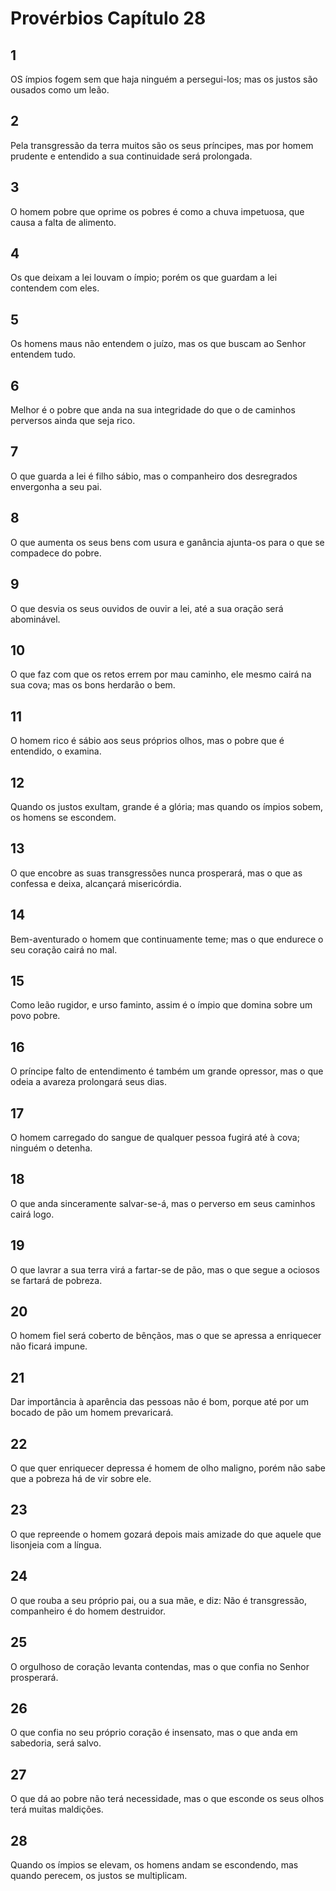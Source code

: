 # Provérbios Capítulo 28

## 1
OS ímpios fogem sem que haja ninguém a persegui-los; mas os justos são ousados como um leão.

## 2
Pela transgressão da terra muitos são os seus príncipes, mas por homem prudente e entendido a sua continuidade será prolongada.

## 3
O homem pobre que oprime os pobres é como a chuva impetuosa, que causa a falta de alimento.

## 4
Os que deixam a lei louvam o ímpio; porém os que guardam a lei contendem com eles.

## 5
Os homens maus não entendem o juízo, mas os que buscam ao Senhor entendem tudo.

## 6
Melhor é o pobre que anda na sua integridade do que o de caminhos perversos ainda que seja rico.

## 7
O que guarda a lei é filho sábio, mas o companheiro dos desregrados envergonha a seu pai.

## 8
O que aumenta os seus bens com usura e ganância ajunta-os para o que se compadece do pobre.

## 9
O que desvia os seus ouvidos de ouvir a lei, até a sua oração será abominável.

## 10
O que faz com que os retos errem por mau caminho, ele mesmo cairá na sua cova; mas os bons herdarão o bem.

## 11
O homem rico é sábio aos seus próprios olhos, mas o pobre que é entendido, o examina.

## 12
Quando os justos exultam, grande é a glória; mas quando os ímpios sobem, os homens se escondem.

## 13
O que encobre as suas transgressões nunca prosperará, mas o que as confessa e deixa, alcançará misericórdia.

## 14
Bem-aventurado o homem que continuamente teme; mas o que endurece o seu coração cairá no mal.

## 15
Como leão rugidor, e urso faminto, assim é o ímpio que domina sobre um povo pobre.

## 16
O príncipe falto de entendimento é também um grande opressor, mas o que odeia a avareza prolongará seus dias.

## 17
O homem carregado do sangue de qualquer pessoa fugirá até à cova; ninguém o detenha.

## 18
O que anda sinceramente salvar-se-á, mas o perverso em seus caminhos cairá logo.

## 19
O que lavrar a sua terra virá a fartar-se de pão, mas o que segue a ociosos se fartará de pobreza.

## 20
O homem fiel será coberto de bênçãos, mas o que se apressa a enriquecer não ficará impune.

## 21
Dar importância à aparência das pessoas não é bom, porque até por um bocado de pão um homem prevaricará.

## 22
O que quer enriquecer depressa é homem de olho maligno, porém não sabe que a pobreza há de vir sobre ele.

## 23
O que repreende o homem gozará depois mais amizade do que aquele que lisonjeia com a língua.

## 24
O que rouba a seu próprio pai, ou a sua mãe, e diz: Não é transgressão, companheiro é do homem destruidor.

## 25
O orgulhoso de coração levanta contendas, mas o que confia no Senhor prosperará.

## 26
O que confia no seu próprio coração é insensato, mas o que anda em sabedoria, será salvo.

## 27
O que dá ao pobre não terá necessidade, mas o que esconde os seus olhos terá muitas maldições.

## 28
Quando os ímpios se elevam, os homens andam se escondendo, mas quando perecem, os justos se multiplicam.

